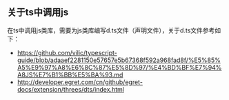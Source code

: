 ## 关于ts中调用js
在ts中调用js类库，需要为js类库编写d.ts文件（声明文件），关于d.ts文件参考如下：
* https://github.com/vilic/typescript-guide/blob/adaaef2281150e57657e5b67368f592a968fad8f/%E5%85%A5%E9%97%A8%E6%8C%87%E5%8D%97/%E4%BD%BF%E7%94%A8JS%E7%B1%BB%E5%BA%93.md
* http://developer.egret.com/cn/github/egret-docs/extension/threes/dts/index.html
